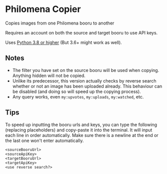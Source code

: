 # Philomena Copier
Copies images from one Philomena booru to another

Requires an account on both the source and target booru to use API keys.

Uses [Python 3.8 or higher](https://www.python.org/downloads/) (But 3.6+ might work as well).

## Notes

- The filter you have set on the source booru will be used when copying. Anything hidden will not be copied.
- Unlike its predecessor, this version actually checks by reverse search whether or not an
  image has been uploaded already. 
  This behaviour can be disabled (and doing so will speed up the copying process).
- Any query works, even `my:upvotes`, `my:uploads`, `my:watched`, etc.

## Tips

To speed up inputting the booru urls and keys, you can type the following (replacing placeholders) and copy-paste it into the terminal. It will input each line in order automatically. Make sure there is a newline at the end or the last one won't enter automatically.

```
<sourceBooruUrl>
<sourceApiKey>
<targetBooruUrl>
<targetApiKey>
<use reverse search?>

```
